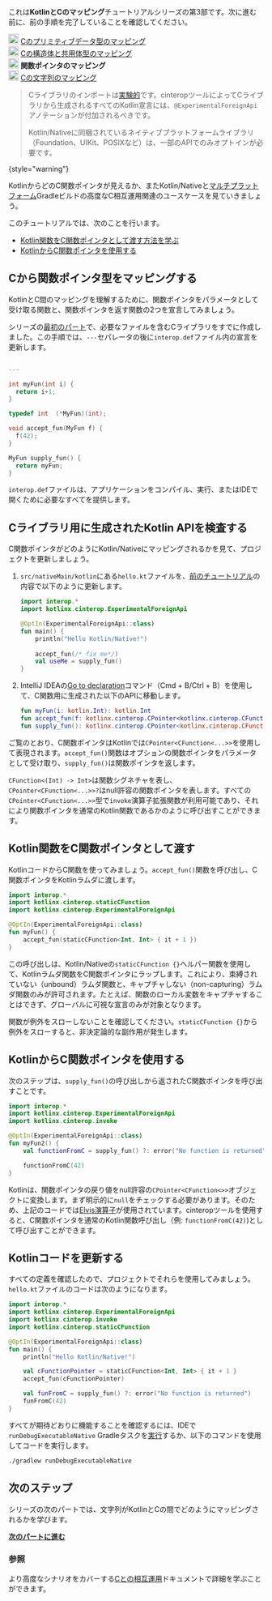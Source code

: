 [//]: # (title: Cの関数ポインタのマッピング – チュートリアル)

<tldr>
    <p>これは<strong>KotlinとCのマッピング</strong>チュートリアルシリーズの第3部です。次に進む前に、前の手順を完了していることを確認してください。</p>
    <p><img src="icon-1-done.svg" width="20" alt="最初のステップ"/> <a href="mapping-primitive-data-types-from-c.md">Cのプリミティブデータ型のマッピング</a><br/>
        <img src="icon-2-done.svg" width="20" alt="第2ステップ"/> <a href="mapping-struct-union-types-from-c.md">Cの構造体と共用体型のマッピング</a><br/>
        <img src="icon-3.svg" width="20" alt="第3ステップ"/> <strong>関数ポインタのマッピング</strong><br/>
        <img src="icon-4-todo.svg" width="20" alt="第4ステップ"/> <a href="mapping-strings-from-c.md">Cの文字列のマッピング</a><br/>
    </p>
</tldr>

> Cライブラリのインポートは[実験的](components-stability.md#stability-levels-explained)です。cinteropツールによってCライブラリから生成されるすべてのKotlin宣言には、`@ExperimentalForeignApi`アノテーションが付加されるべきです。
>
> Kotlin/Nativeに同梱されているネイティブプラットフォームライブラリ（Foundation、UIKit、POSIXなど）は、一部のAPIでのみオプトインが必要です。
>
{style="warning"}

KotlinからどのC関数ポインタが見えるか、またKotlin/Nativeと[マルチプラットフォーム](gradle-configure-project.md#targeting-multiple-platforms)Gradleビルドの高度なC相互運用関連のユースケースを見ていきましょう。

このチュートリアルでは、次のことを行います。

* [Kotlin関数をC関数ポインタとして渡す方法を学ぶ](#pass-kotlin-function-as-a-c-function-pointer)
* [KotlinからC関数ポインタを使用する](#use-the-c-function-pointer-from-kotlin)

## Cから関数ポインタ型をマッピングする

KotlinとC間のマッピングを理解するために、関数ポインタをパラメータとして受け取る関数と、関数ポインタを返す関数の2つを宣言してみましょう。

シリーズの[最初のパート](mapping-primitive-data-types-from-c.md)で、必要なファイルを含むCライブラリをすでに作成しました。この手順では、`---`セパレータの後に`interop.def`ファイル内の宣言を更新します。

```c 

---

int myFun(int i) {
  return i+1;
}

typedef int  (*MyFun)(int);

void accept_fun(MyFun f) {
  f(42);
}

MyFun supply_fun() {
  return myFun;
}
``` 

`interop.def`ファイルは、アプリケーションをコンパイル、実行、またはIDEで開くために必要なすべてを提供します。

## Cライブラリ用に生成されたKotlin APIを検査する

C関数ポインタがどのようにKotlin/Nativeにマッピングされるかを見て、プロジェクトを更新しましょう。

1. `src/nativeMain/kotlin`にある`hello.kt`ファイルを、[前のチュートリアル](mapping-struct-union-types-from-c.md)の内容で以下のように更新します。

   ```kotlin
   import interop.*
   import kotlinx.cinterop.ExperimentalForeignApi
   
   @OptIn(ExperimentalForeignApi::class)
   fun main() {
       println("Hello Kotlin/Native!")
      
       accept_fun(/* fix me*/)
       val useMe = supply_fun()
   }
   ```

2. IntelliJ IDEAの[Go to declaration](https://www.jetbrains.com/help/rider/Navigation_and_Search__Go_to_Declaration.html)コマンド（<shortcut>Cmd + B</shortcut>/<shortcut>Ctrl + B</shortcut>）を使用して、C関数用に生成された以下のAPIに移動します。

   ```kotlin
   fun myFun(i: kotlin.Int): kotlin.Int
   fun accept_fun(f: kotlinx.cinterop.CPointer<kotlinx.cinterop.CFunction<(kotlin.Int) -> kotlin.Int>>? /* from: interop.MyFun? */)
   fun supply_fun(): kotlinx.cinterop.CPointer<kotlinx.cinterop.CFunction<(kotlin.Int) -> kotlin.Int>>? /* from: interop.MyFun? */
   ```

ご覧のとおり、C関数ポインタはKotlinでは`CPointer<CFunction<...>>`を使用して表現されます。`accept_fun()`関数はオプションの関数ポインタをパラメータとして受け取り、`supply_fun()`は関数ポインタを返します。

`CFunction<(Int) -> Int>`は関数シグネチャを表し、`CPointer<CFunction<...>>?`はnull許容の関数ポインタを表します。すべての`CPointer<CFunction<...>>`型で`invoke`演算子拡張関数が利用可能であり、それにより関数ポインタを通常のKotlin関数であるかのように呼び出すことができます。

## Kotlin関数をC関数ポインタとして渡す

KotlinコードからC関数を使ってみましょう。`accept_fun()`関数を呼び出し、C関数ポインタをKotlinラムダに渡します。

```kotlin
import interop.*
import kotlinx.cinterop.staticCFunction
import kotlinx.cinterop.ExperimentalForeignApi

@OptIn(ExperimentalForeignApi::class)
fun myFun() {
    accept_fun(staticCFunction<Int, Int> { it + 1 })
}
```

この呼び出しは、Kotlin/Nativeの`staticCFunction {}`ヘルパー関数を使用して、Kotlinラムダ関数をC関数ポインタにラップします。これにより、束縛されていない（unbound）ラムダ関数と、キャプチャしない（non-capturing）ラムダ関数のみが許可されます。たとえば、関数のローカル変数をキャプチャすることはできず、グローバルに可視な宣言のみが対象となります。

関数が例外をスローしないことを確認してください。`staticCFunction {}`から例外をスローすると、非決定論的な副作用が発生します。

## KotlinからC関数ポインタを使用する

次のステップは、`supply_fun()`の呼び出しから返されたC関数ポインタを呼び出すことです。

```kotlin
import interop.*
import kotlinx.cinterop.ExperimentalForeignApi
import kotlinx.cinterop.invoke

@OptIn(ExperimentalForeignApi::class)
fun myFun2() {
    val functionFromC = supply_fun() ?: error("No function is returned")

    functionFromC(42)
}
```

Kotlinは、関数ポインタの戻り値をnull許容の`CPointer<CFunction<>>`オブジェクトに変換します。まず明示的に`null`をチェックする必要があります。そのため、上記のコードでは[Elvis演算子](null-safety.md)が使用されています。cinteropツールを使用すると、C関数ポインタを通常のKotlin関数呼び出し（例: `functionFromC(42)`)として呼び出すことができます。

## Kotlinコードを更新する

すべての定義を確認したので、プロジェクトでそれらを使用してみましょう。
`hello.kt`ファイルのコードは次のようになります。

```kotlin
import interop.*
import kotlinx.cinterop.ExperimentalForeignApi
import kotlinx.cinterop.invoke
import kotlinx.cinterop.staticCFunction

@OptIn(ExperimentalForeignApi::class)
fun main() {
    println("Hello Kotlin/Native!")

    val cFunctionPointer = staticCFunction<Int, Int> { it + 1 }
    accept_fun(cFunctionPointer)

    val funFromC = supply_fun() ?: error("No function is returned")
    funFromC(42)
}
```

すべてが期待どおりに機能することを確認するには、IDEで`runDebugExecutableNative` Gradleタスクを[実行](native-get-started.md#build-and-run-the-application)するか、以下のコマンドを使用してコードを実行します。

```bash
./gradlew runDebugExecutableNative
```

## 次のステップ

シリーズの次のパートでは、文字列がKotlinとCの間でどのようにマッピングされるかを学びます。

**[次のパートに進む](mapping-strings-from-c.md)**

### 参照

より高度なシナリオをカバーする[Cとの相互運用](native-c-interop.md)ドキュメントで詳細を学ぶことができます。